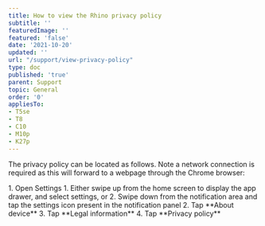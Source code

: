 ```yaml
---
title: How to view the Rhino privacy policy
subtitle: ''
featuredImage: ''
featured: 'false'
date: '2021-10-20'
updated: ''
url: "/support/view-privacy-policy"
type: doc
published: 'true'
parent: Support
topic: General
order: '0'
appliesTo:
- T5se
- T8
- C10
- M10p
- K27p
---
```


The privacy policy can be located as follows. Note a network connection is required as this will forward to a webpage through the Chrome browser:

<div class="numbered-instructions" markdown="1">
1. Open Settings
  1. Either swipe up from the home screen to display the app drawer, and select settings, or
  2. Swipe down from the notification area and tap the settings icon present in the notification panel
2. Tap **About device**
3. Tap **Legal information**
4. Tap **Privacy policy**
</div>
